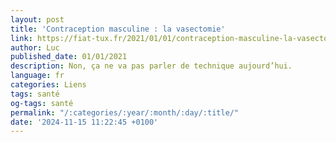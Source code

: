 ```yaml
---
layout: post
title: 'Contraception masculine : la vasectomie'
link: https://fiat-tux.fr/2021/01/01/contraception-masculine-la-vasectomie
author: Luc
published_date: 01/01/2021
description: Non, ça ne va pas parler de technique aujourd’hui.
language: fr
categories: Liens
tags: santé
og-tags: santé
permalink: "/:categories/:year/:month/:day/:title/"
date: '2024-11-15 11:22:45 +0100'
---
```

